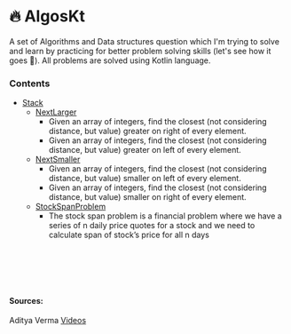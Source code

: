 # 🔥 AlgosKt

A set of Algorithms and Data structures question which I'm trying to solve and learn by practicing for better problem solving skills (let's see how it goes 🤞). All problems are solved using Kotlin language.

### Contents
  
- [Stack](https://github.com/rex50/Algos/tree/main/data/stack)
  - [NextLarger](https://github.com/rex50/Algos/blob/main/data/stack/NextLargest.kt)
    - Given an array of integers, find the closest (not considering distance, but value) greater on right of every element.
    - Given an array of integers, find the closest (not considering distance, but value) greater on left of every element.
  - [NextSmaller](https://github.com/rex50/Algos/blob/main/data/stack/NextSmaller.kt)
    - Given an array of integers, find the closest (not considering distance, but value) smaller on left of every element.
    - Given an array of integers, find the closest (not considering distance, but value) smaller on right of every element.
  - [StockSpanProblem](https://github.com/rex50/Algos/blob/main/data/stack/StockSpanProblem.kt)
    - The stock span problem is a financial problem where we have a series of n daily price quotes for a stock and we need to calculate span of stock’s price for all n days
    





<br />
<br />
<br />
<br />

#### Sources: 

Aditya Verma [Videos](https://www.youtube.com/@TheAdityaVerma/playlists)
